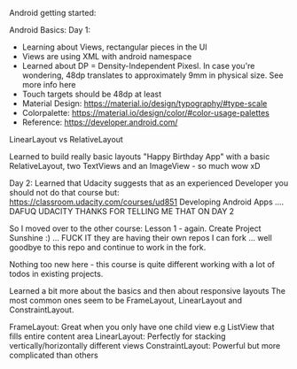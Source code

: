 Android getting started:

Android Basics:
Day 1:
* Learning about Views, rectangular pieces in the UI
* Views are using XML with android namespace
* Learned about DP = Density-Independent Pixesl. In case you're wondering, 48dp translates to approximately 9mm in physical size. See more info here
* Touch targets should be 48dp at least
* Material Design: https://material.io/design/typography/#type-scale
* Colorpalette: https://material.io/design/color/#color-usage-palettes
* Reference: https://developer.android.com/

LinearLayout vs RelativeLayout

Learned to build really basic layouts
"Happy Birthday App" with a basic RelativeLayout, two TextViews and an ImageView - so much wow xD


Day 2:
Learned that Udacity suggests that as an experienced Developer you should not do that course but: https://classroom.udacity.com/courses/ud851 Developing Android Apps .... DAFUQ UDACITY THANKS FOR TELLING ME THAT ON DAY 2

So I moved over to the other course: Lesson 1 - again.
Create Project Sunshine :) ... FUCK IT they are having their own repos I can fork ... well goodbye to this repo and continue to work in the fork.

Nothing too new here - this course is quite different working with a lot of todos in existing projects.

Learned a bit more about the basics and then about responsive layouts
The most common ones seem to be FrameLayout, LinearLayout and ConstraintLayout.

FrameLayout: Great when you only have one child view e.g ListView that fills entire content area
LinearLayout: Perfectly for stacking vertically/horizontally different views
ConstraintLayout: Powerful but more complicated than others